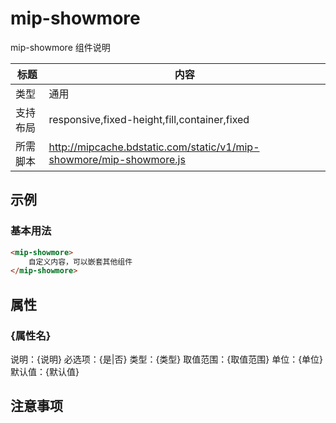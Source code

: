 # mip-showmore

mip-showmore 组件说明

标题|内容
----|----
类型|通用
支持布局|responsive,fixed-height,fill,container,fixed
所需脚本|http://mipcache.bdstatic.com/static/v1/mip-showmore/mip-showmore.js

## 示例

### 基本用法
```html
<mip-showmore>
    自定义内容，可以嵌套其他组件
</mip-showmore>
```

## 属性

### {属性名}

说明：{说明}
必选项：{是|否}
类型：{类型}
取值范围：{取值范围}
单位：{单位}
默认值：{默认值}

## 注意事项

